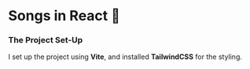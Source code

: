 # Songs in React 🎼
### The Project Set-Up
I set up the project using **Vite**, and installed **TailwindCSS** for the styling.
